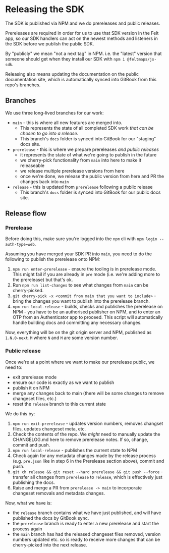 # Releasing the SDK

The SDK is published via NPM and we do prereleases and public releases.

Prereleases are required in order for us to use that SDK version in the Felt app, so our
SDK handlers can act on the newest methods and listeners in the SDK before we publish the
public SDK.

By "publicly" we mean "not a next tag" in NPM. i.e. the "latest" version that someone should
get when they install our SDK with `npm i @feltmaps/js-sdk`.

Releasing also means updating the documentation on the public documentation site, which is
automatically synced into GitBook from this repo's branches.

## Branches

We use three long-lived branches for our work:

- `main` - this is where all new features are merged into.
  - This represents the state of all completed SDK work _that can be chosen to go into a
    release_.
  - This branch's `docs` folder is synced into GitBook for our "staging" docs site.
- `prerelease` - this is where we prepare prereleases _and public releases_
  - it represents the state of what we're going to publish in the future
  - we cherry-pick functionality from `main` into here to make it releaseable
  - we release multiple prerelease versions from here
  - once we're done, we release the public version from here and PR the changes back into
    `main`
- `release` - this is updated from `prerelease` following a public release
  - This branch's `docs` folder is synced into GitBook for our public docs site.

## Release flow

### Prerelease

Before doing this, make sure you're logged into the `npm` cli with `npm login --auth-type=web`.

Assuming you have merged your SDK PR into `main`, you need to do the following to publish
the prerelease onto NPM:

1. `npm run enter-prerelease` - ensure the tooling is in prerelease mode. This might fail if
   you are already in `pre` mode (i.e. we're adding more to the prerelease) but that's ok.
2. Run `npm run list-changes` to see what changes from `main` can be cherry-picked.
3. `git cherry-pick -x <commit from main that you want to include>` - bring the changes you want
   to publish into the prerelease branch.
4. `npm run local-release` - builds, checks and publishes the prerelease on NPM - you have to
   be an authorised publisher on NPM, and to enter an OTP from an Authenticator app to proceed.
   This script will automatically handle building docs and committing any necessary changes.

Now, everything will be on the git origin server and NPM, published as `1.N.0-next.M` where `N`
and `M` are some version number.

### Public release

Once we're at a point where we want to make our prerelease public, we need to:

- exit prerelease mode
- ensure our code is exactly as we want to publish
- publish it on NPM
- merge any changes back to main (there will be some changes to remove changeset files, etc.)
- reset the `release` branch to this current state

We do this by:

1. `npm run exit-prerelease` - updates version numbers, removes changset files, updates changeset
   meta, etc.
2. Check the contents of the repo. We _might_ need to manually update the CHANGELOG.md here to
   remove prerelease notes. If so, change, commit and push.
3. `npm run local-release` - publishes the current state to NPM
4. Check again for any metadata changes made by the release process (e.g. `pre.json` like in step
   6 in the Prerelease section above), commit and push.
5. `git ch release && git reset --hard prerelease && git push --force` - transfer all changes from
   `prerelease` to `release`, which is effectively just publishing the docs.
6. Raise and merge a PR from `prerelease -> main` to incorporate changeset removals and metadata
   changes.

Now, what we have is:

- the `release` branch contains what we have just published, and will have published the docs by
  GitBook sync.
- the `prerelease` branch is ready to enter a new prerelease and start the process again
- the `main` branch has had the released changeset files removed, version numbers updated etc. so
  is ready to receive more changes that can be cherry-picked into the next release.
